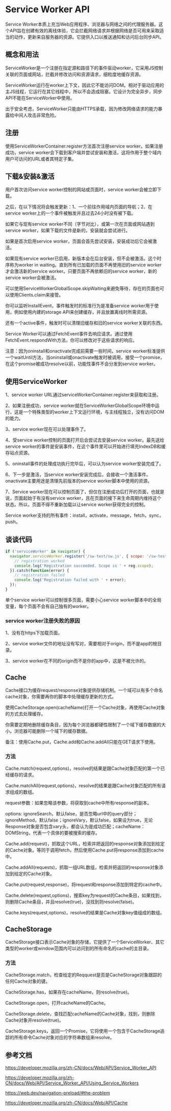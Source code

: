 # Service Worker API

Service Worker本质上充当Web应用程序、浏览器与网络之间的代理服务器。这个API旨在创建有效的离线体验，它会拦截网络请求并根据网络是否可用来采取适当的动作，更新来自服务器的资源。它提供入口以推送通知和访问后台同步API。

## 概念和用法

ServiceWorker是一个注册在指定源和路径下的事件驱动worker，它采用JS控制关联的页面或网站，拦截并修改访问和资源请求，细粒度地缓存资源。

ServiceWorker运行在worker上下文，因此它不能访问DOM。相对于驱动应用的主JS线程，它运行在其它线程中，所以不会造成阻塞。它设计为完全异步，同步API不能在ServiceWorker中使用。

出于安全考虑，ServiceWorker只能由HTTPS承载，因为修改网络请求的能力暴露给中间人攻击非常危险。

## 注册

使用ServiceWorkerContainer.register方法首次注册service worker。如果注册成功，service worker会下载到客户端并尝试安装和激活，这将作用于整个域内用户可访问的URL或者其特定子集。

## 下载&安装&激活

用户首次访问service worker控制的网站或页面时，service worker会被立即下载。

之后，在以下情况将会触发更新：1、一个前往作用域内页面的导航；2、在service worker上的一个事件被触发并且过去24小时没有被下载。

如果它与现有service worker不同（字节对比），或第一次在页面或网站遇到service worker，如果下载的文件是新的，安装就会尝试进行。

如果是首次启用service worker，页面会首先尝试安装，安装成功后它会被激活。

如果现有service worker已启用，新版本会在后台安装，但不会被激活。这个时序称为worker in waiting。直到所有已加载的页面不再使用旧的service worker才会激活新的service worker。只要页面不再依赖旧的service worker，新的service worker会被激活。

可以使用ServiceWorkerGlobalScope.skipWaiting来避免等待，存在的页面也可以使用Clients.claim来接管。

你可以监听InstallEvent，事件触发时的标准行为是准备service worker用于使用，例如使用内建的storage API来创建缓存，并且放置离线时所需资源。

还有一个active事件，触发时可以清理旧缓存和旧的service worker关联的东西。

Service Worker可以通过FetchEvent事件去响应请求。通过使用FetchEvent.respondWith方法，你可以修改对于这些请求的响应。

注意：因为oninstall和onactivate完成前需要一些时间，service worker标准提供一个waitUntil方法，当oninstall或onactivate触发时被调用，接受一个promise，在这个promise被成功resolve以前，功能性事件不会分发到service worker。

## 使用ServiceWorker

1、service worker URL通过serviceWorkerContainer.register来获取和注册。

2、如果注册成功，service worker就在ServiceWorkerGlobalScope环境中运行，这是一个特殊类型的worker上下文运行环境，与主线程独立，没有访问DOM的能力。

3、service worker现在可以处理事件了。

4、受service worker控制的页面打开后会尝试去安装service worker。最先送给service worker的事件是安装事件，在这个事件里可以开始进行填充IndexDB和缓存站点资源。

5、oninstall事件的处理成功执行完毕后，可以认为service worker安装完成了。

6、下一步是激活，当service worker安装完成后，会接收一个激活事件。onactivate主要用途是清理先前版本的service worker脚本中使用的资源。

7、Service worker现在可以控制页面了，但仅在注册成功后打开的页面，也就是说，页面起始于有没有service worker，且在页面的接下来生命周期内维持这个状态。所以，页面不得不重新加载以让service worker获得完全的控制。

Service worker支持的所有事件：install，activate，message，fetch，sync，push。

## 谈谈代码

```js
if ('serviceWorker' in navigator) {
  navigator.serviceWorker.register('/sw-test/sw.js', { scope: '/sw-test/' }).then(function(reg) {
    // registration worked
    console.log('Registration succeeded. Scope is ' + reg.scope);
  }).catch(function(error) {
    // registration failed
    console.log('Registration failed with ' + error);
  });
}
```

单个service worker可以控制很多页面，需要小心service worker脚本中的全局变量，每个页面不会有自己独有的worker。

### service worker注册失败的原因

1、没有在https下加载页面。

2、service worker文件的地址没有写对，需要相对于origin，而不是app的根目录。

3、service worker在不同的origin而不是你的app中，这是不被允许的。


## Cache

Cache接口为缓存request/response对象提供存储机制。一个域可以有多个命名cache对象，你需要再你的脚本中处理缓存更新的方式。

使用CacheStorage.open(cacheName)打开一个Cache对象，再使用Cache对象的方式去处理缓存。

你需要定期地删除缓存条目，因为每个浏览器都硬性限制了一个域下缓存数据的大小。浏览器可能删除一个域下的缓存数据。

备注：使用Cache.put，Cache.add和Cache.addAll只能在GET请求下使用。


### 方法

Cache.match(request,options)，resolve的结果是跟Cache对象匹配的第一个已经缓存的请求。

Cache.matchAll(request,options)，resolve的结果是跟Cache对象匹配的所有请求组成的数组。

request参数：如果忽略该参数，将获取到cache中所有response的副本。

options: ignoreSearch，默认false，是否忽略url中的query部分；ignoreMethod，默认false；ignoreVary，默认false，如果设为true，无论Response对象是否包含vary头，都会认为是成功匹配；cacheName：DOMString，代表一个具体的要被搜索的缓存。

Cache.add(request)，抓取这个URL，检索并把返回的response对象添加到给定的Cache对象。等同于调用fetch，然后使用Cache.put将response添加到cache中。

Cache.addAll(requests)，抓取一组URL数组，检索并把返回的response对象添加到给定的Cache对象。

Cache.put(request,response)，将request和response添加到特定的cache中。

Cache.delete(request,options)，搜索key为request的Cache条目，如果找到，则删除Cache条目，并且resolve(true)，没找到则resolve(false)。

Cache.keys(request,options)，resolve的结果是Cache对象key值组成的数组。


## CacheStorage

CacheStorage接口表示Cache对象的存储，它提供了一个ServiceWorker、其它类型的worker或window范围内可以访问到的所有命名的cache的主目录。

### 方法

CacheStorage.match，检查给定的Reqquest是否是CacheStorage对象跟踪的任何Cache对象的键。

CacheStorage.has，如果存在cacheName，则resolve(true)。

CacheStorage.open，打开cacheName的Cache。

CacheStorage.delete，查找匹配cacheName的Cache对象，找到，则删除Cache对象并resolve(true)。

CacheStorage.keys，返回一个Promise，它将使用一个包含于CacheStorage追踪的所有命令Cache对象对应的字符串数组来resolve。


## 参考文档

https://developer.mozilla.org/zh-CN/docs/Web/API/Service_Worker_API

https://developer.mozilla.org/zh-CN/docs/Web/API/Service_Worker_API/Using_Service_Workers

https://web.dev/navigation-preload/#the-problem

https://developer.mozilla.org/zh-CN/docs/Web/API/Cache
